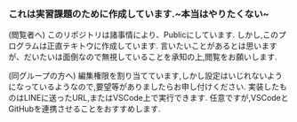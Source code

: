 ### これは実習課題のために作成しています.~本当はやりたくない~
(閲覧者へ)
このリポジトリは諸事情により、Publicにしています.
しかし,このプログラムは正直テキトウに作成しています.
言いたいことがあるとは思いますが、だいたいは面倒なので無視していることを承知の上,閲覧をお願いします.

(同グループの方へ)
編集権限を割り当てています,しかし設定はいじれないようになっているようなので,要望等がありましたらお申し付けください.
実装したものはLINEに送ったURL,またはVSCode上で実行できます.
任意ですが,VSCodeとGitHubを連携させることをおすすめします.
